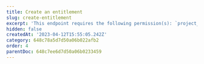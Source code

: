 ```yaml
---
title: Create an entitlement
slug: create-entitlement
excerpt: 'This endpoint requires the following permission(s): `project_configuration:entitlements:read_write`.'
hidden: false
createdAt: '2023-04-12T15:55:05.242Z'
category: 648c78a5d7d50a06b022afb2
order: 4
parentDoc: 648c7ee6d7d50a06b0233459
---
```

